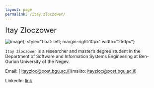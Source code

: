 ```yaml
---
layout: page
permalink: /itay.zloczower/
---
```


<font size="5">Itay Zloczower</font>

![image]({{site.baseurl}}/assets/members/itay.zloczower.jpg){: style="float: left; margin-right:10px" width="250px"} 

`Itay Zloczower` is a researcher and master’s degree student in the Department of Software and Information Systems Engineering at Ben-Gurion University of the Negev.

Email: [ itayzloc@post.bgu.ac.il](mailto: itayzloc@post.bgu.ac.il)

LinkedIn: [link](https://www.linkedin.com/in/itay-zloczower-7404ab252/)



